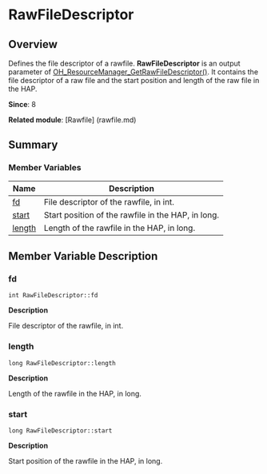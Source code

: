 # RawFileDescriptor


## Overview

Defines the file descriptor of a rawfile. **RawFileDescriptor** is an output parameter of [OH_ResourceManager_GetRawFileDescriptor()](rawfile.md#oh_resourcemanager_getrawfiledescriptor). It contains the file descriptor of a raw file and the start position and length of the raw file in the HAP.

**Since**: 8

**Related module**: [Rawfile] (rawfile.md)


## Summary


### Member Variables

| Name| Description| 
| -------- | -------- |
| [fd](#fd) | File descriptor of the rawfile, in int.| 
| [start](#start) | Start position of the rawfile in the HAP, in long. | 
| [length](#length) | Length of the rawfile in the HAP, in long.| 


## Member Variable Description


### fd

```
int RawFileDescriptor::fd
```

**Description**

File descriptor of the rawfile, in int.


### length

```
long RawFileDescriptor::length
```

**Description**

Length of the rawfile in the HAP, in long.


### start

```
long RawFileDescriptor::start
```

**Description**

Start position of the rawfile in the HAP, in long.

